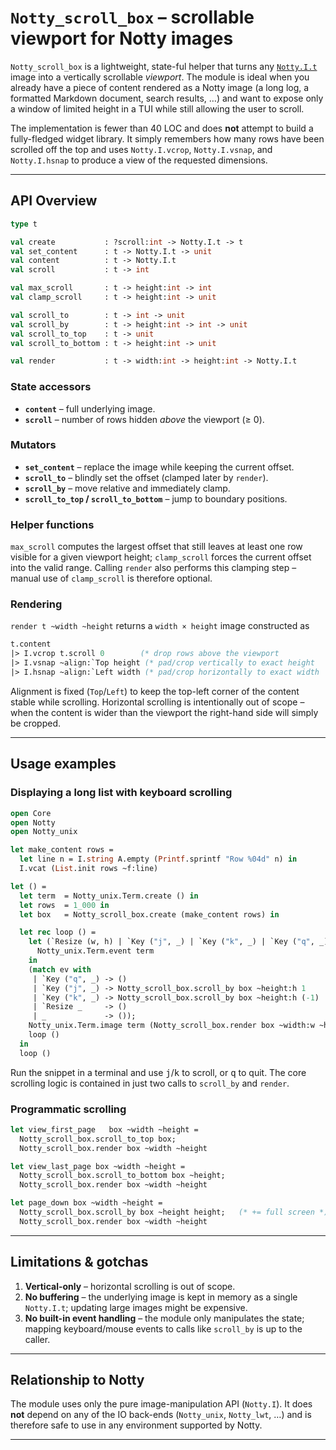 # `Notty_scroll_box` – scrollable viewport for Notty images

`Notty_scroll_box` is a lightweight, state-ful helper that turns any
[`Notty.I.t`](https://pqwy.github.io/notty/doc/notty/Notty/I/index.html) image into a
vertically scrollable *viewport*.  The module is ideal when you already have a
piece of content rendered as a Notty image (a long log, a formatted Markdown
document, search results, …) and want to expose only a window of limited
height in a TUI while still allowing the user to scroll.

The implementation is fewer than 40 LOC and does **not** attempt to build a
fully-fledged widget library.  It simply remembers how many rows have been
scrolled off the top and uses `Notty.I.vcrop`, `Notty.I.vsnap`, and
`Notty.I.hsnap` to produce a view of the requested dimensions.

---

## API Overview

```ocaml
type t

val create           : ?scroll:int -> Notty.I.t -> t
val set_content      : t -> Notty.I.t -> unit
val content          : t -> Notty.I.t
val scroll           : t -> int

val max_scroll       : t -> height:int -> int
val clamp_scroll     : t -> height:int -> unit

val scroll_to        : t -> int -> unit
val scroll_by        : t -> height:int -> int -> unit
val scroll_to_top    : t -> unit
val scroll_to_bottom : t -> height:int -> unit

val render           : t -> width:int -> height:int -> Notty.I.t
```

### State accessors

* **`content`** – full underlying image.
* **`scroll`**   – number of rows hidden *above* the viewport (≥ 0).

### Mutators

* **`set_content`** – replace the image while keeping the current offset.
* **`scroll_to`** – blindly set the offset (clamped later by `render`).
* **`scroll_by`** – move relative and immediately clamp.
* **`scroll_to_top` / `scroll_to_bottom`** – jump to boundary positions.

### Helper functions

`max_scroll` computes the largest offset that still leaves at least one row
visible for a given viewport height; `clamp_scroll` forces the current offset
into the valid range.  Calling `render` also performs this clamping step –
manual use of `clamp_scroll` is therefore optional.

### Rendering

`render t ~width ~height` returns a `width × height` image constructed as

```ocaml
t.content
|> I.vcrop t.scroll 0        (* drop rows above the viewport           *)
|> I.vsnap ~align:`Top height (* pad/crop vertically to exact height   *)
|> I.hsnap ~align:`Left width (* pad/crop horizontally to exact width  *)
```

Alignment is fixed (`Top`/`Left`) to keep the top-left corner of the content
stable while scrolling.  Horizontal scrolling is intentionally out of scope –
when the content is wider than the viewport the right-hand side will simply be
cropped.

---

## Usage examples

### Displaying a long list with keyboard scrolling

```ocaml
open Core
open Notty
open Notty_unix

let make_content rows =
  let line n = I.string A.empty (Printf.sprintf "Row %04d" n) in
  I.vcat (List.init rows ~f:line)

let () =
  let term  = Notty_unix.Term.create () in
  let rows  = 1_000 in
  let box   = Notty_scroll_box.create (make_content rows) in

  let rec loop () =
    let (`Resize (w, h) | `Key ("j", _) | `Key ("k", _) | `Key ("q", _)) as ev =
      Notty_unix.Term.event term
    in
    (match ev with
     | `Key ("q", _) -> ()
     | `Key ("j", _) -> Notty_scroll_box.scroll_by box ~height:h 1
     | `Key ("k", _) -> Notty_scroll_box.scroll_by box ~height:h (-1)
     | `Resize _     -> ()
     | _             -> ());
    Notty_unix.Term.image term (Notty_scroll_box.render box ~width:w ~height:h);
    loop ()
  in
  loop ()
```

Run the snippet in a terminal and use <kbd>j</kbd>/<kbd>k</kbd> to scroll, or
<kbd>q</kbd> to quit.  The core scrolling logic is contained in just two calls
to `scroll_by` and `render`.

### Programmatic scrolling

```ocaml
let view_first_page   box ~width ~height =
  Notty_scroll_box.scroll_to_top box;
  Notty_scroll_box.render box ~width ~height

let view_last_page box ~width ~height =
  Notty_scroll_box.scroll_to_bottom box ~height;
  Notty_scroll_box.render box ~width ~height

let page_down box ~width ~height =
  Notty_scroll_box.scroll_by box ~height height;   (* += full screen *)
  Notty_scroll_box.render box ~width ~height
```

---

## Limitations & gotchas

1. **Vertical-only** – horizontal scrolling is out of scope.
2. **No buffering** – the underlying image is kept in memory as a single
   `Notty.I.t`; updating large images might be expensive.
3. **No built-in event handling** – the module only manipulates the state;
   mapping keyboard/mouse events to calls like `scroll_by` is up to the caller.

---

## Relationship to Notty

The module uses only the pure image-manipulation API (`Notty.I`).  It does
**not** depend on any of the IO back-ends (`Notty_unix`, `Notty_lwt`, …) and
is therefore safe to use in any environment supported by Notty.

---


